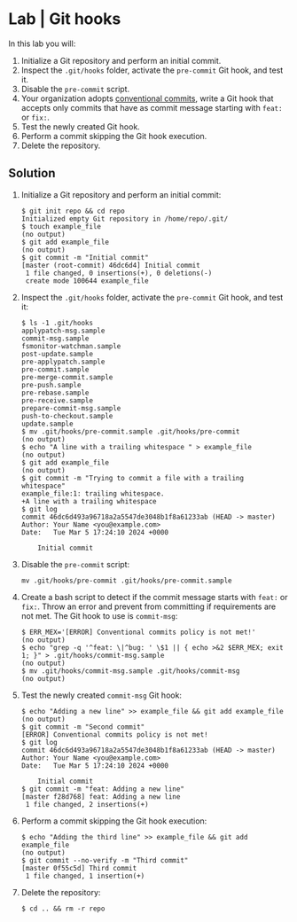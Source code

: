 # Lab | Git hooks

In this lab you will:

1. Initialize a Git repository and perform an initial commit.
2. Inspect the `.git/hooks` folder, activate the `pre-commit` Git hook, and test it.
3. Disable the `pre-commit` script.
4. Your organization adopts [conventional commits](https://www.conventionalcommits.org/en/v1.0.0/), write a Git hook that accepts
   only commits that have as commit message starting with `feat:` or `fix:`.
5. Test the newly created Git hook.
6. Perform a commit skipping the Git hook execution.
7. Delete the repository.

## Solution

1. Initialize a Git repository and perform an initial commit:

   ```console
   $ git init repo && cd repo
   Initialized empty Git repository in /home/repo/.git/
   $ touch example_file
   (no output)
   $ git add example_file
   (no output)
   $ git commit -m "Initial commit"
   [master (root-commit) 46dc6d4] Initial commit
    1 file changed, 0 insertions(+), 0 deletions(-)
    create mode 100644 example_file
   ```

2. Inspect the `.git/hooks` folder, activate the `pre-commit` Git hook, and test it:

   ```console
   $ ls -1 .git/hooks
   applypatch-msg.sample
   commit-msg.sample
   fsmonitor-watchman.sample
   post-update.sample
   pre-applypatch.sample
   pre-commit.sample
   pre-merge-commit.sample
   pre-push.sample
   pre-rebase.sample
   pre-receive.sample
   prepare-commit-msg.sample
   push-to-checkout.sample
   update.sample
   $ mv .git/hooks/pre-commit.sample .git/hooks/pre-commit
   (no output)
   $ echo "A line with a trailing whitespace " > example_file
   (no output)
   $ git add example_file
   (no output)
   $ git commit -m "Trying to commit a file with a trailing whitespace"
   example_file:1: trailing whitespace.
   +A line with a trailing whitespace
   $ git log
   commit 46dc6d493a96718a2a5547de3048b1f8a61233ab (HEAD -> master)
   Author: Your Name <you@example.com>
   Date:   Tue Mar 5 17:24:10 2024 +0000

       Initial commit
   ```

3. Disable the `pre-commit` script:

   ```console
   mv .git/hooks/pre-commit .git/hooks/pre-commit.sample
   ```

4. Create a bash script to detect if the commit message starts with
   `feat:` or `fix:`. Throw an error and prevent from committing if
   requirements are not met. The Git hook to use is `commit-msg`:

   ```console
   $ ERR_MEX='[ERROR] Conventional commits policy is not met!'
   (no output)
   $ echo "grep -q '^feat: \|^bug: ' \$1 || { echo >&2 $ERR_MEX; exit 1; }" > .git/hooks/commit-msg.sample
   (no output)
   $ mv .git/hooks/commit-msg.sample .git/hooks/commit-msg
   (no output)
   ```

5. Test the newly created `commit-msg` Git hook:

   ```console
   $ echo "Adding a new line" >> example_file && git add example_file
   (no output)
   $ git commit -m "Second commit"
   [ERROR] Conventional commits policy is not met!
   $ git log
   commit 46dc6d493a96718a2a5547de3048b1f8a61233ab (HEAD -> master)
   Author: Your Name <you@example.com>
   Date:   Tue Mar 5 17:24:10 2024 +0000

       Initial commit
   $ git commit -m "feat: Adding a new line"
   [master f28d768] feat: Adding a new line
    1 file changed, 2 insertions(+)

   ```

6. Perform a commit skipping the Git hook execution:

   ```console
   $ echo "Adding the third line" >> example_file && git add example_file
   (no output)
   $ git commit --no-verify -m "Third commit"
   [master 0f55c5d] Third commit
    1 file changed, 1 insertion(+)
   ```

7. Delete the repository:

   ```console
   $ cd .. && rm -r repo
   ```

